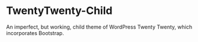# TwentyTwenty-Child
An imperfect, but working, child theme of WordPress Twenty Twenty, which incorporates Bootstrap.
